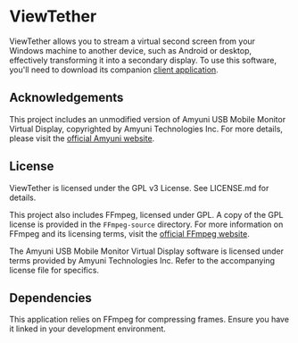 # ViewTether

ViewTether allows you to stream a virtual second screen from your Windows machine to another device, such as Android or desktop, effectively transforming it into a secondary display. To use this software, you'll need to download its companion [client application](https://github.com/0CottonBuds/ViewTether-Android-Client).

## Acknowledgements

This project includes an unmodified version of Amyuni USB Mobile Monitor Virtual Display, copyrighted by Amyuni Technologies Inc. For more details, please visit the [official Amyuni website](https://www.amyuni.com).

## License

ViewTether is licensed under the GPL v3 License. See LICENSE.md for details.

This project also includes FFmpeg, licensed under GPL. A copy of the GPL license is provided in the `FFmpeg-source` directory. For more information on FFmpeg and its licensing terms, visit the [official FFmpeg website](https://ffmpeg.org/legal.html).

The Amyuni USB Mobile Monitor Virtual Display software is licensed under terms provided by Amyuni Technologies Inc. Refer to the accompanying license file for specifics.

## Dependencies

This application relies on FFmpeg for compressing frames. Ensure you have it linked in your development environment.
